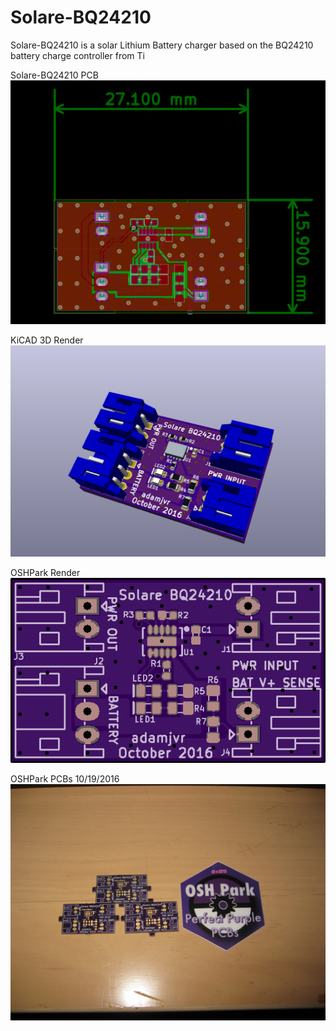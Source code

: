 # Solare-BQ24210
Solare-BQ24210 is a solar Lithium Battery charger based on the BQ24210 battery charge controller from Ti

Solare-BQ24210 PCB
![PCB](/img/Solare-BQ24210.png)


KiCAD 3D Render
![3D Render](/img/3D.png)

OSHPark Render
![Solare-BQ2410 OSHPark PCB Render](/img/OSHPARK_top.png)

OSHPark PCBs 10/19/2016
![Solare-BQ2410 OSHPark PCB](/img/IMG_3681.jpg)
